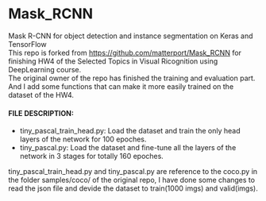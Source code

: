 # Mask_RCNN
Mask R-CNN for object detection and instance segmentation on Keras and TensorFlow
<br />
This repo is forked from https://github.com/matterport/Mask_RCNN for finishing HW4 of the Selected Topics in Visual Ricognition using DeepLearning course.
<br />
The original owner of the repo has finished the training and evaluation part.
And I add some functions that can make it more easily trained on the dataset of the HW4.
<br />
#### FILE DESCRIPTION:
* tiny_pascal_train_head.py:
Load the dataset and train the only head layers of the network for 100 epoches.
* tiny_pascal.py:
Load the dataset and fine-tune all the layers of the network in 3 stages for totally 160 epoches.

tiny_pascal_train_head.py and tiny_pascal.py are reference to the coco.py in the folder samples/coco/ of the original repo, I have done
some changes to read the json file and devide the dataset to train(1000 imgs) and valid(imgs).
